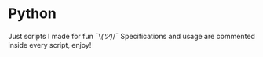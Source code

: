 # Python

Just scripts I made for fun ¯\\_(ツ)_/¯
Specifications and usage are commented inside every script, enjoy!


